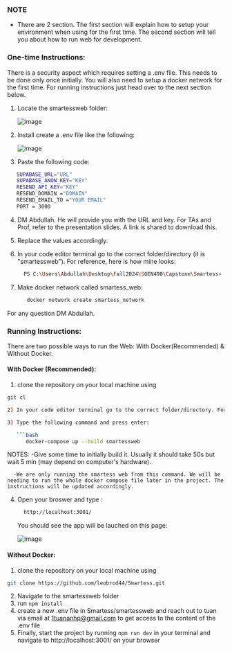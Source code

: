 ### NOTE
- There are 2 section. The first section will explain how to setup your environment when using for the first time. The second section will tell you about how to run web for development.

### One-time Instructions:

There is a security aspect which requires setting a .env file. This needs to be done only once initially. You will also need to setup a docker network for the first time. For running instructions just head over to the next section below.

1. Locate the smartessweb folder:

   ![image](https://github.com/user-attachments/assets/18494e02-1b17-4a34-beb2-f8c83e58d367)


2. Install create a .env file like the following:

   ![image](https://github.com/user-attachments/assets/359a96da-33f7-4f03-aac0-44b693c58855)


3. Paste the following code:

```bash
   SUPABASE_URL="URL"
   SUPABASE_ANON_KEY="KEY"
   RESEND_API_KEY="KEY"
   RESEND_DOMAIN ="DOMAIN"
   RESEND_EMAIL_TO ="YOUR EMAIL"
   PORT = 3000
```

4. DM Abdullah. He will provide you with the URL and key. For TAs and Prof, refer to the presentation slides. A link is shared to download this.

5. Replace the values accordingly.

6. In your code editor terminal go to the correct folder/directory (it is "smartessweb"). For reference, here is how mine looks:

   ```bash
     PS C:\Users\Abdullah\Desktop\Fall2024\SOEN490\Capstone\Smartess>
   ```

7. Make docker network called smartess_web:

   ```bash
      docker network create smartess_network
   ```

For any question DM Abdullah.

### Running Instructions:

There are two possible ways to run the Web: With Docker(Recommended) & Without Docker.

#### With Docker (Recommended):
1) clone the repository on your local machine using 
```bash
git cl

2) In your code editor terminal go to the correct folder/directory. For reference, here is how mine looks:

3) Type the following command and press enter:

   ```bash
      docker-compose up --build smartessweb
   ```

   NOTES: 
      -Give some time to initially build it. Usually it should take 50s but wait 5 min (may depend on computer's hardware).

      -We are only running the smartess web from this command. We will be needing to run the whole docker compose file later in the project. The instructions will be updated accordingly. 


4) Open your broswer and type :

   ```bash
     http://localhost:3001/
   ```

   You should see the app will be lauched on this page:

   ![image](https://github.com/user-attachments/assets/ecb51ebd-34fe-412b-a0c4-436c7bf8bba5)



#### Without Docker:

1) clone the repository on your local machine using 
```bash
git clone https://github.com/leobrod44/Smartess.git 
```
2) Navigate to the smartessweb folder
3) run ``` npm install ```
4) create a new .env file in Smartess/smartessweb and reach out to tuan via email at 1tuananhp@gmail.com to get access to the content of the .env file
5) Finally, start the project by running ``` npm run dev ``` in your terminal and navigate to http://localhost:3001/ on your browser